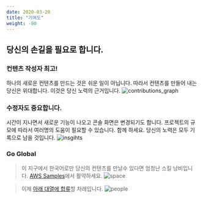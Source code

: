 ```yaml
---
date: 2020-03-20
title: "기여도"
weight: -80
---
```


## 당신의 손길을 필요로 합니다.

### 컨텐츠 작성자 최고!
하나의 새로운 컨텐츠를 만드는 것은 쉬운 일이 아닙니다.
따라서 컨텐츠를 만들어 내는 당신은 위대합니다. 이것은 당신 노력의 근거입니다.
![contributions_graph](/images/contributions/contributions_graph.png)


### 수정자도 중요합니다.
시간이 지나면서 새로운 기능이 나오고 콘솔 화면은 변경되기도 합니다.
프로젝트의 규모에 따라서 여러명의 도움이 필요할 수 있습니다. 함께 하세요.
당신의 노력은 모두 기록으로 남을 것입니다.
![insgihts](/images/contributions/insights.png)

### Go Global
> 이 지구에서 한국어로만 당신의 컨텐츠를 만날수 있다면 엄청난 스킬 낭비입니다.
[AWS Samples](https://github.com/aws-samples)에서 활약하세요.
![space](/images/contributions/space.jpg)

> 이제 [아래 대열에 합류](https://github.com/orgs/aws-samples/people)할 차례입니다.
![people](/images/contributions/people.png)
